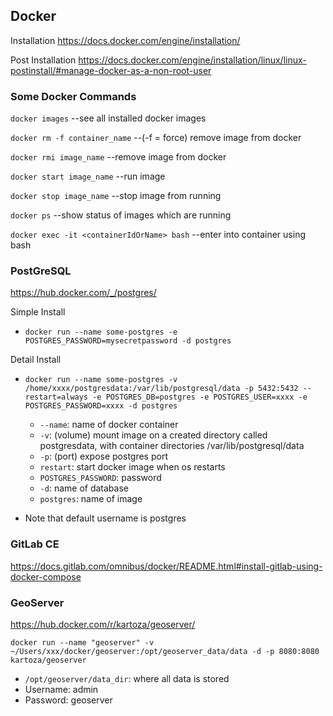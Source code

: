 ## Docker

Installation
https://docs.docker.com/engine/installation/

Post Installation
https://docs.docker.com/engine/installation/linux/linux-postinstall/#manage-docker-as-a-non-root-user



### Some Docker Commands

`docker images`   --see all installed docker images

`docker rm -f container_name` --(-f = force) remove image from docker

`docker rmi image_name` --remove image from docker

`docker start image_name` --run image

`docker stop image_name`  --stop image from running

`docker ps`  --show status of images which are running

`docker exec -it <containerIdOrName> bash`  --enter into container using bash

### PostGreSQL
https://hub.docker.com/_/postgres/

Simple Install
  * `docker run --name some-postgres -e POSTGRES_PASSWORD=mysecretpassword -d postgres`

Detail Install
  * `docker run --name some-postgres -v /home/xxxx/postgresdata:/var/lib/postgresql/data -p 5432:5432 --restart=always -e POSTGRES_DB=postgres -e POSTGRES_USER=xxxx -e POSTGRES_PASSWORD=xxxx -d postgres`   
      * `--name`: name of docker container
      * `-v`: (volume) mount image on a created directory called postgresdata, with container directories /var/lib/postgresql/data
      * `-p`: (port) expose postgres port
      * `restart`: start docker image when os restarts
      * `POSTGRES_PASSWORD`: password
      * `-d`: name of database
      * `postgres`: name of image

  * Note that default username is postgres

  
### GitLab CE
https://docs.gitlab.com/omnibus/docker/README.html#install-gitlab-using-docker-compose


### GeoServer
https://hub.docker.com/r/kartoza/geoserver/

`docker run --name "geoserver" -v ~/Users/xxx/docker/geoserver:/opt/geoserver_data/data -d -p 8080:8080 kartoza/geoserver`
  * `/opt/geoserver/data_dir`: where all data is stored
  * Username: admin
  * Password: geoserver



